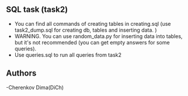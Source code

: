 
SQL task (task2)
-

- You can find all commands of creating tables in creating.sql
(use task2_dump.sql for creating db, tables and inserting data. )
- WARNING. You can use random_data.py for inserting data into tables, but 
it's not recommended (you can get empty answers for some queries).
- Use queries.sql to run all queries from task2

 Authors
 -
 -Cherenkov Dima(DiCh)